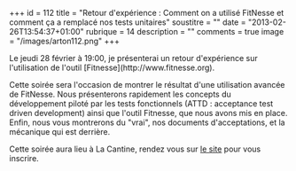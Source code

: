 +++
id = 112
title = "Retour d'expérience : Comment on a utilisé FitNesse et comment ça a remplacé nos tests unitaires"
soustitre = ""
date = "2013-02-26T13:54:37+01:00"
rubrique = 14
description = ""
comments = true
image = "/images/arton112.png"
+++

<div class="chapo"></div>
Le jeudi 28 février à 19:00, je présenterai un retour d'expérience sur l'utilisation de l'outil [Fitnesse](http://www.fitnesse.org).

Cette soirée sera l'occasion de montrer le résultat d'une utilisation avancée de FitNesse. Nous présenterons rapidement les concepts du développement piloté par les tests fonctionnels (ATTD : acceptance test driven development) ainsi que l'outil Fitnesse, que nous avons mis en place. Enfin, nous vous montrerons du "vrai", nos documents d'acceptations, et la mécanique qui est derrière.

Cette soirée aura lieu à La Cantine, rendez vous sur [le site](http://lacantine.org/events/comment-on-a-utilise-fitnesse-et-comment-ca-a-remplace-nos-tests-unitaires?goback=%2Egde_2055393_member_216996560) pour vous inscrire.
